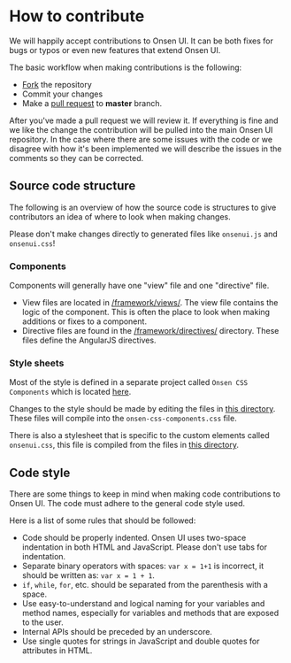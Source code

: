 # How to contribute

We will happily accept contributions to Onsen UI. It can be both fixes for bugs or typos or even new features that extend Onsen UI.

The basic workflow when making contributions is the following:

* [Fork](https://github.com/OnsenUI/OnsenUI/fork) the repository
* Commit your changes
* Make a [pull request](https://help.github.com/articles/using-pull-requests) to **master** branch.

After you've made a pull request we will review it. If everything is fine and we like the change the contribution will be pulled into the main Onsen UI repository. In the case where there are some issues with the code or we disagree with how it's been implemented we will describe the issues in the comments so they can be corrected.

## Source code structure

The following is an overview of how the source code is structures to give contributors an idea of where to look when making changes.

Please don't make changes directly to generated files like `onsenui.js` and `onsenui.css`!

### Components

Components will generally have one "view" file and one "directive" file.

* View files are located in [/framework/views/](https://github.com/OnsenUI/OnsenUI/tree/master/framework/views). The view file contains the logic of the component. This is often the place to look when making additions or fixes to a component.
* Directive files are found in the [/framework/directives/](https://github.com/OnsenUI/OnsenUI/tree/master/framework/directives) directory. These files define the AngularJS directives.

### Style sheets

Most of the style is defined in a separate project called `Onsen CSS Components` which is located [here](https://github.com/OnsenUI/OnsenUI/tree/master/css-components).

Changes to the style should be made by editing the files in [this directory](https://github.com/OnsenUI/OnsenUI/tree/master/css-components/components-src/stylus/components). These files will compile into the `onsen-css-components.css` file.

There is also a stylesheet that is specific to the custom elements called `onsenui.css`, this file is compiled from the files in [this directory](https://github.com/OnsenUI/OnsenUI/tree/master/core/css).

## Code style

There are some things to keep in mind when making code contributions to Onsen UI. The code must adhere to the general code style used.

Here is a list of some rules that should be followed:

* Code should be properly indented. Onsen UI uses two-space indentation in both HTML and JavaScript. Please don't use tabs for indentation.
* Separate binary operators with spaces: `var x = 1+1` is incorrect, it should be written as: `var x = 1 + 1`.
* `if`, `while`, `for`, etc. should be separated from the parenthesis with a space.
* Use easy-to-understand and logical naming for your variables and method names, especially for variables and methods that are exposed to the user.
* Internal APIs should be preceded by an underscore.
* Use single quotes for strings in JavaScript and double quotes for attributes in HTML.
